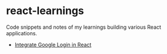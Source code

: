 # react-learnings

Code snippets and notes of my learnings building various React applications.

* [Integrate Google Login in React](https://github.com/nsinghal12/react-learnings/blob/master/2018/09-sep/react-google-login.md)
